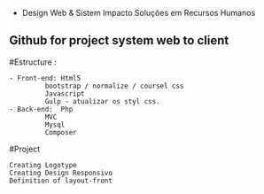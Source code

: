 * Design Web & Sistem Impacto Soluções em Recursos Humanos

## Github for project system web to client


#Estructure : 

	- Front-end: Html5
		     bootstrap / normalize / coursel css 
		     Javascript
		     Gulp - atualizar os styl css. 
	- Back-end:  Php 
		     MVC
		     Mysql
		     Composer

#Project 

	Creating Logotype 
	Creating Design Responsivo
	Definition of layout-front

	
